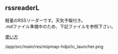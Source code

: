 ## rssreaderL
軽量のRSSリーダーです。天気予報付き。  
.mdファイル準備中のため、下記ファイルを参照下さい。

[使い方](/app/リリース/RSSReaderLITE説明書_160530.xlsx)

/app/src/main/res/mipmap-hdpi/ic_launcher.png

